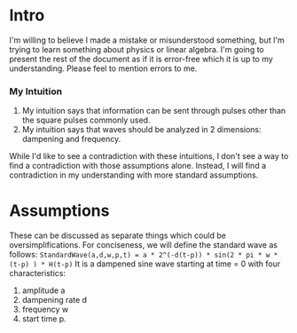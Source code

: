 # Intro
I'm willing to believe I made a mistake or misunderstood something, but I'm trying to learn something about physics or linear algebra.
I'm going to present the rest of the document as if it is error-free which it is up to my understanding. Please feel to mention errors to me.

### My Intuition
1. My intuition says that information can be sent through pulses other than the square pulses commonly used.
2. My intuition says that waves should be analyzed in 2 dimensions: dampening and frequency.

While I'd like to see a contradiction with these intuitions, I don't see a way to find a contradiction with those assumptions alone. Instead, I will find a contradiction in my understanding with more standard assumptions.
# Assumptions
These can be discussed as separate things which could be oversimplifications.
For conciseness, we will define the standard wave as follows:
 ``` StandardWave(a,d,w,p,t) = a * 2^(-d(t-p)) * sin(2 * pi * w * (t-p) ) * H(t-p) ```
 It is a dampened sine wave starting at time = 0 with four characteristics:
 1. amplitude a
 2. dampening rate d
 3. frequency w
 4. start time p.
